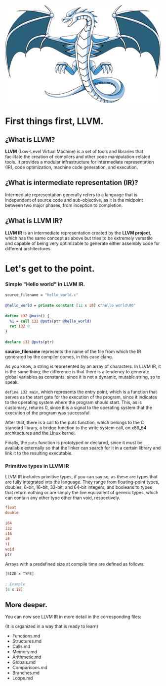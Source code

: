 <p align="center">
  <img src= "https://github.com/DevCheckOG/LLVMIRCourse/blob/master/assets/LLVMlogo.png" alt= "logo" style= "width: 1hv; height: 1hv;"> </img>

</p>

# First things first, LLVM.

## ¿What is LLVM?

**LLVM** (Low-Level Virtual Machine) is a set of tools and libraries that 
facilitate the creation of compilers and other code manipulation-related
 tools. It provides a modular infrastructure for intermediate 
representation (IR), code optimization, machine code generation, and 
execution.

## ¿What is intermediate representation (IR)?

Intermediate representation generally refers to a language that is independent of source code and sub-objective, as it is the midpoint between two major phases, from inception to completion.

## ¿What is LLVM IR?

**LLVM IR** is an intermediate representation created by the **LLVM project**, which has the same concept as above but tries to be extremely versatile and capable of being very optimizable to generate either assembly code for different architectures.

# Let's get to the point.

### Simple "Hello world" in LLVM IR.

```llvm
source_filename = "hello_world.c"

@hello_world = private constant [12 x i8] c"hello world\00"

define i32 @main() {
  %1 = call i32 @puts(ptr @hello_world)
  ret i32 0
}

declare i32 @puts(ptr)
```

**source_filename** represents the name of the file from which the IR generated by the compiler comes, in this case clang.

As you know, a string is represented by an array of characters. In LLVM IR, it is the same thing; the difference is that there is a tendency to generate global variables as constants, since it is not a dynamic, mutable string, so to speak.

`define i32 main`, which represents the entry point, which is a function that serves as the start gate for the execution of the program, since it indicates to the operating system where the program should start. This, as is customary, returns 0, since it is a signal to the operating system that the execution of the program was successful.

After that, there is a call to the puts function, which belongs to the C standard library, a bridge function to the write system call, on x86_64 architectures and the Linux kernel.

Finally, the `puts` function is prototyped or declared, since it must be available externally so that the linker can search for it in a certain library and link it to the resulting executable.

### Primitive types in LLVM IR

LLVM IR includes primitive types, if you can say so, as these are types that are fully integrated into the language. They range from floating-point types, doubles, 8-bit, 16-bit, 32-bit, and 64-bit integers, and booleans to types that return nothing or are simply the live equivalent of generic types, which can contain any other type other than void, respectively.

```llvm
float
double

i64
i32
i16
i8
i1
void
ptr
```

Arrays with a predefined size at compile time are defined as follows:

```llvm
[SIZE x TYPE]

; Example
[8 x i8]
```

## More deeper.

You can now see LLVM IR in more detail in the corresponding files:

(It is organized in a way that is ready to learn) 

- Functions.md 
- Structures.md 
- Calls.md
- Memory.md
- Arithmetic.md
- Globals.md
- Comparisons.md
- Branches.md
- Loops.md
